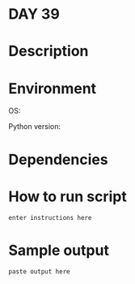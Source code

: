 
# DAY 39

# Description

# Environment
OS:

Python version:

# Dependencies

# How to run script
```
enter instructions here
```

# Sample output
```
paste output here
```
